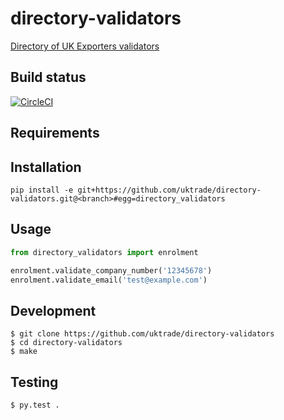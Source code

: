 # directory-validators
[Directory of UK Exporters validators](https://www.directory.exportingisgreat.gov.uk/)

## Build status

[![CircleCI](https://circleci.com/gh/uktrade/directory-validators/tree/master.svg?style=svg)](https://circleci.com/gh/uktrade/directory-validators/tree/master)

## Requirements

## Installation

```shell
pip install -e git+https://github.com/uktrade/directory-validators.git@<branch>#egg=directory_validators

```

## Usage

```python
from directory_validators import enrolment

enrolment.validate_company_number('12345678')
enrolment.validate_email('test@example.com')
```


## Development

    $ git clone https://github.com/uktrade/directory-validators
    $ cd directory-validators
    $ make


## Testing
	$ py.test .